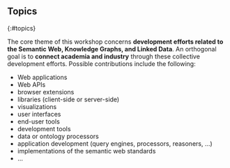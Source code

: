 ## Topics
{:#topics}

<!-- What topics of interest will be covered by the workshop
Proposed workshops should have a core theme that is much more selective than the broader scope of the main conference.
We may reject or propose to merge workshops that overlap significantly with other workshops in terms of theme. -->

The core theme of this workshop concerns **development efforts related to the Semantic Web, Knowledge Graphs, and Linked Data**.
An orthogonal goal is to **connect academia and industry** through these collective development efforts.
Possible contributions include the following:

- Web applications
- Web APIs
- browser extensions
- libraries (client-side or server-side)
- visualizations
- user interfaces
- end-user tools
- development tools
- data or ontology processors
- application development (query engines, processors, reasoners, …)
- implementations of the semantic web standards
- …
